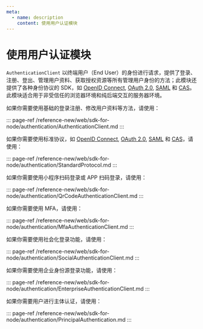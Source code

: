 ```yaml
---
meta:
  - name: description
    content: 使用用户认证模块
---
```


# 使用用户认证模块

<LastUpdated/>

`AuthenticationClient` 以终端用户（End User）的身份进行请求，提供了登录、注册、登出、管理用户资料、获取授权资源等所有管理用户身份的方法；此模块还提供了各种身份协议的 SDK，如 [OpenID Connect](/guides/federation/oidc.md), [OAuth 2.0](/guides/federation/oauth.md), [SAML](/guides/federation/saml.md) 和 [CAS](/guides/federation/cas.md)。此模块适合用于非受信任的浏览器环境和纯后端交互的服务器环境。

如果你需要使用基础的登录注册、修改用户资料等方法，请使用：

::: page-ref /reference-new/web/sdk-for-node/authentication/AuthenticationClient.md
:::

如果你需要使用标准协议，如 [OpenID Connect](/guides/federation/oidc.md), [OAuth 2.0](/guides/federation/oauth.md), [SAML](/guides/federation/saml.md) 和 [CAS](/guides/federation/cas.md)，请使用：

::: page-ref /reference-new/web/sdk-for-node/authentication/StandardProtocol.md
:::

如果你需要使用小程序扫码登录或 APP 扫码登录，请使用：

::: page-ref /reference-new/web/sdk-for-node/authentication/QrCodeAuthenticationClient.md
:::

如果你需要使用 MFA，请使用：

::: page-ref /reference-new/web/sdk-for-node/authentication/MfaAuthenticationClient.md
:::

如果你需要使用社会化登录功能，请使用：

::: page-ref /reference-new/web/sdk-for-node/authentication/SocialAuthenticationClient.md
:::

如果你需要使用企业身份源登录功能，请使用：

::: page-ref /reference-new/web/sdk-for-node/authentication/EnterpriseAuthenticationClient.md
:::

如果你需要用户进行主体认证，请使用：

::: page-ref /reference-new/web/sdk-for-node/authentication/PrincipalAuthentication.md
:::
